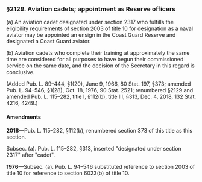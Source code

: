 ### §2129. Aviation cadets; appointment as Reserve officers ###

(a) An aviation cadet designated under section 2317 who fulfills the eligibility requirements of section 2003 of title 10 for designation as a naval aviator may be appointed an ensign in the Coast Guard Reserve and designated a Coast Guard aviator.

(b) Aviation cadets who complete their training at approximately the same time are considered for all purposes to have begun their commissioned service on the same date, and the decision of the Secretary in this regard is conclusive.

(Added Pub. L. 89–444, §1(20), June 9, 1966, 80 Stat. 197, §373; amended Pub. L. 94–546, §1(28), Oct. 18, 1976, 90 Stat. 2521; renumbered §2129 and amended Pub. L. 115–282, title I, §112(b), title III, §313, Dec. 4, 2018, 132 Stat. 4216, 4249.)

#### Amendments ####

**2018**—Pub. L. 115–282, §112(b), renumbered section 373 of this title as this section.

Subsec. (a). Pub. L. 115–282, §313, inserted "designated under section 2317" after "cadet".

**1976**—Subsec. (a). Pub. L. 94–546 substituted reference to section 2003 of title 10 for reference to section 6023(b) of title 10.